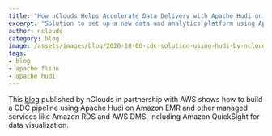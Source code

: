 ```yaml
---
title: "How nClouds Helps Accelerate Data Delivery with Apache Hudi on Amazon EMR"
excerpt: "Solution to set up a new data and analytics platform using Apache Hudi on Amazon EMR and other managed services, including Amazon QuickSight for data visualization."
author: nclouds
category: blog
image: /assets/images/blog/2020-10-06-cdc-solution-using-hudi-by-nclouds.jpg
tags:
- blog
- apache flink
- apache hudi
---
```


This [blog](https://aws.amazon.com/blogs/apn/how-nclouds-helps-accelerate-data-delivery-with-apache-hudi-on-amazon-emr/) published by nClouds in partnership with AWS shows how to build a CDC pipeline using Apache Hudi on Amazon EMR and other managed services like Amazon RDS and AWS DMS, including Amazon QuickSight for data visualization.